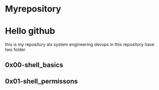 # Myrepository

<h1>Hello github </h1>
this is my repository alx system engineering devops 
in this repository have two folder 
<h2> 0x00-shell_basics</h2>
<h2> 0x01-shell_permissons</h2>
